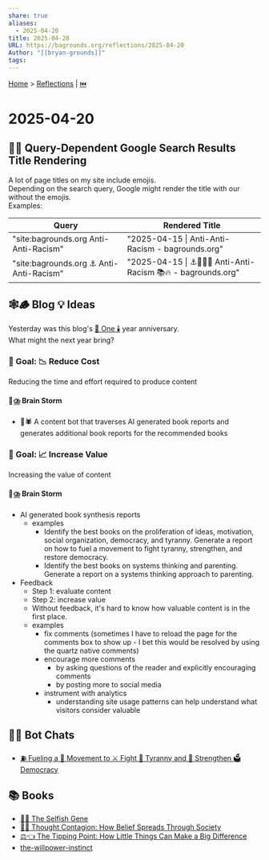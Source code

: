 ```yaml
---
share: true
aliases:
  - 2025-04-20
title: 2025-04-20
URL: https://bagrounds.org/reflections/2025-04-20
Author: "[[bryan-grounds]]"
tags: 
---
```

[Home](../index.md) > [Reflections](./index.md) | [⏮️](./2025-04-19.md)  
# 2025-04-20  
## 👀🤔 Query-Dependent Google Search Results Title Rendering  
A lot of page titles on my site include emojis.  
Depending on the search query, Google might render the title with our without the emojis.  
Examples:  
  
| Query                                   | Rendered Title                                               |  
| --------------------------------------- | ------------------------------------------------------------ |  
| "site:bagrounds.org Anti-Anti-Racism"   | "2025-04-15 \| Anti-Anti-Racism - bagrounds.org"             |  
| "site:bagrounds.org ⚓ Anti-Anti-Racism" | "2025-04-15 \| ⚓🚫✊🏿 Anti-Anti-Racism 📚🔥 - bagrounds.org" |  
  
## 🕸️🪵 Blog 💡 Ideas  
Yesterday was this blog's [🥳 One 🕯️](./2025-04-19.md) year anniversary.  
What might the next year bring?  
  
### 🎯 Goal: 📉 Reduce Cost  
Reducing the time and effort required to produce content  
  
#### 🧠⛈️ Brain Storm  
- 🤖🕷️ A content bot that traverses AI generated book reports and generates additional book reports for the recommended books  
  
### 🎯 Goal: 📈 Increase Value  
Increasing the value of content  
  
#### 🧠⛈️ Brain Storm  
- AI generated book synthesis reports  
    - examples  
        - Identify the best books on the proliferation of ideas, motivation, social organization, democracy, and tyranny. Generate a report on how to fuel a movement to fight tyranny, strengthen, and restore democracy.  
        - Identify the best books on systems thinking and parenting. Generate a report on a systems thinking approach to parenting.  
- Feedback  
    - Step 1: evaluate content  
    - Step 2: increase value  
    - Without feedback, it's hard to know how valuable content is in the first place.  
    - examples  
        - fix comments (sometimes I have to reload the page for the comments box to show up - I bet this would be resolved by using the quartz native comments)  
        - encourage more comments  
            - by asking questions of the reader and explicitly encouraging comments  
            - by posting more to social media  
        - instrument with analytics  
            - understanding site usage patterns can help understand what visitors consider valuable  
  
## 🤖💬 Bot Chats  
- [⛽ Fueling a 👥 Movement to ⚔️ Fight 👹 Tyranny and 💪 Strengthen 🗳️ Democracy](../bot-chats/fueling-a-movement-to-fight-tyranny-and-strengthen-democracy.md)  
  
## 📚 Books  
- [👤🧬 The Selfish Gene](../books/the-selfish-gene.md)  
- [💭🦠 Thought Contagion: How Belief Spreads Through Society](../books/thought-contagion.md)  
- [⚖️👈 The Tipping Point: How Little Things Can Make a Big Difference](../books/the-tipping-point.md)  
- [the-willpower-instinct](../books/the-willpower-instinct.md)  
